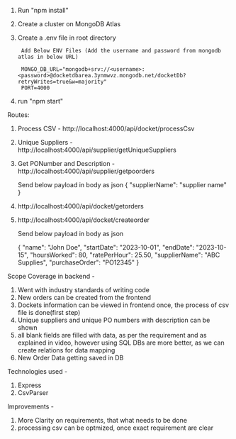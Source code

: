 1) Run "npm install"

2) Create a cluster on MongoDB Atlas

3) Create a .env file in root directory

        Add Below ENV Files (Add the username and password from mongodb atlas in below URL)

        MONGO_DB_URL="mongodb+srv://<username>:<password>@docketdbarea.3ynmwvz.mongodb.net/docketDb?retryWrites=true&w=majority"
        PORT=4000

4) run "npm start"

Routes:
1) Process CSV - http://localhost:4000/api/docket/processCsv

2) Unique Suppliers - http://localhost:4000/api/supplier/getUniqueSuppliers

3) Get PONumber and Description - http://localhost:4000/api/supplier/getpoorders


    Send below payload in body as json
            {
                "supplierName": "supplier name"
            }

4) http://localhost:4000/api/docket/getorders

5) http://localhost:4000/api/docket/createorder

    Send below payload in body as json

    {
    "name": "John Doe",
    "startDate": "2023-10-01",
    "endDate": "2023-10-15",
    "hoursWorked": 80,
    "ratePerHour": 25.50,
    "supplierName": "ABC Supplies",
    "purchaseOrder": "PO12345"
    }

Scope Coverage in backend - 

1) Went with industry standards of writing code
2) New orders can be created from the frontend
3) Dockets information can be viewed in frontend once, the process of csv file is done(first step)
4) Unique suppliers and unique PO numbers with description can be shown
5) all blank fields are filled with data, as per the requirement and as explained in video, however using SQL DBs are more better, as we can create relations for data mapping
6) New Order Data getting saved in DB

Technologies used - 
1) Express
2) CsvParser


Improvements - 

1) More Clarity on requirements, that what needs to be done
2) processing csv can be optmized, once exact requirement are clear